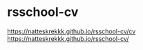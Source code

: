 # rsschool-cv  
<https://natteskrekkk.github.io/rsschool-cv/cv>  
<https://natteskrekkk.github.io/rsschool-cv/>